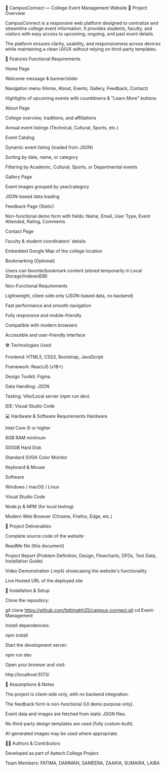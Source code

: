 📘 CampusConnect — College Event Management Website
📌 Project Overview

CampusConnect is a responsive web platform designed to centralize and streamline college event information.
It provides students, faculty, and visitors with easy access to upcoming, ongoing, and past event details.

The platform ensures clarity, usability, and responsiveness across devices while maintaining a clean UI/UX without relying on third-party templates.

🎯 Features
Functional Requirements

Home Page

Welcome message & banner/slider

Navigation menu (Home, About, Events, Gallery, Feedback, Contact)

Highlights of upcoming events with countdowns & "Learn More" buttons

About Page

College overview, traditions, and affiliations

Annual event listings (Technical, Cultural, Sports, etc.)

Event Catalog

Dynamic event listing (loaded from JSON)

Sorting by date, name, or category

Filtering by Academic, Cultural, Sports, or Departmental events

Gallery Page

Event images grouped by year/category

JSON-based data loading

Feedback Page (Static)

Non-functional demo form with fields: Name, Email, User Type, Event Attended, Rating, Comments

Contact Page

Faculty & student coordinators' details

Embedded Google Map of the college location

Bookmarking (Optional)

Users can favorite/bookmark content (stored temporarily in Local Storage/IndexedDB)

Non-Functional Requirements

Lightweight, client-side only (JSON-based data, no backend)

Fast performance and smooth navigation

Fully responsive and mobile-friendly

Compatible with modern browsers

Accessible and user-friendly interface

🛠️ Technologies Used

Frontend: HTML5, CSS3, Bootstrap, JavaScript

Framework: ReactJS (v18+)

Design Toolkit: Figma

Data Handling: JSON

Testing: Vite/Local server (npm run dev)

IDE: Visual Studio Code

💻 Hardware & Software Requirements
Hardware

Intel Core i5 or higher

8GB RAM minimum

500GB Hard Disk

Standard SVGA Color Monitor

Keyboard & Mouse

Software

Windows / macOS / Linux

Visual Studio Code

Node.js & NPM (for local testing)

Modern Web Browser (Chrome, Firefox, Edge, etc.)

📂 Project Deliverables

Complete source code of the website

ReadMe file (this document)

Project Report (Problem Definition, Design, Flowcharts, DFDs, Test Data, Installation Guide)

Video Demonstration (.mp4) showcasing the website's functionality

Live Hosted URL of the deployed site

🚀 Installation & Setup

Clone the repository:

git clone https://github.com/fattimahh25/campus-connect.git
cd Event-Management


Install dependencies:

npm install


Start the development server:

npm run dev


Open your browser and visit:

http://localhost:5173/

📌 Assumptions & Notes

The project is client-side only, with no backend integration.

The feedback form is non-functional (UI demo purpose only).

Event data and images are fetched from static JSON files.

No third-party design templates are used (fully custom-built).

AI-generated images may be used where appropriate.

👨‍💻 Authors & Contributors

Developed as part of Aptech College Project.

Team Members: FATIMA, DAMMAN, SAMEERA, ZAAKIA, SUMAIRA, LAIBA